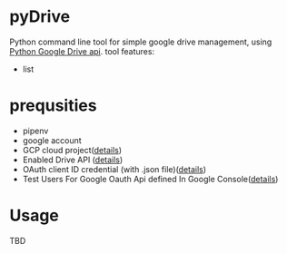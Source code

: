 # pyDrive
Python command line tool for simple google drive management, using [Python Google Drive api](https://github.com/googleworkspace/python-samples). 
tool features:
- list 

# prequsities
* pipenv
* google account
* GCP cloud project([details](https://cloud.google.com))
* Enabled Drive API ([details](https://developers.google.com/workspace/guides/create-project))
* OAuth client ID credential (with .json file)([details](https://developers.google.com/workspace/guides/create-credentials))
* Test Users For Google Oauth Api defined In Google Console([details](https://support.google.com/cloud/answer/10311615?hl=en#publishing-status&zippy=%2Cexternal%2Ctesting))


# Usage
TBD